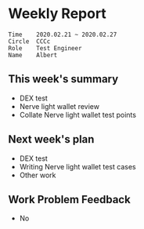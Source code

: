 # Weekly Report 
```
Time	2020.02.21 ~ 2020.02.27
Circle	CCCc
Role	Test Engineer
Name	Albert
```
## This week's summary 
- DEX test 
- Nerve light wallet review
- Collate Nerve light wallet test points



## Next week's plan

- DEX test
- Writing Nerve light wallet test cases
- Other work 




## Work Problem Feedback 
- No 

